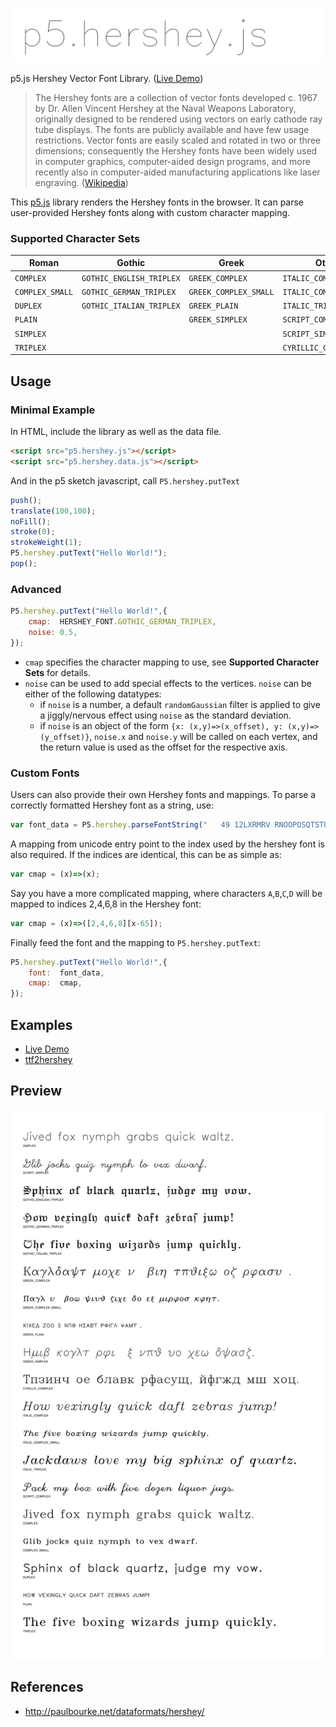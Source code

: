 ![](doc/screen000.png)


p5.js Hershey Vector Font Library. ([Live Demo](https://github.com/LingDong-/p5-hershey-js))

> The Hershey fonts are a collection of vector fonts developed c. 1967 by Dr. Allen Vincent Hershey at the Naval Weapons Laboratory, originally designed to be rendered using vectors on early cathode ray tube displays. The fonts are publicly available and have few usage restrictions. Vector fonts are easily scaled and rotated in two or three dimensions; consequently the Hershey fonts have been widely used in computer graphics, computer-aided design programs, and more recently also in computer-aided manufacturing applications like laser engraving. ([Wikipedia](https://en.wikipedia.org/wiki/Hershey_fonts))

This [p5.js](http://p5js.org) library renders the Hershey fonts in the browser. It can parse user-provided Hershey fonts along with custom character mapping.

### Supported Character Sets

Roman | Gothic | Greek | Other
--- | --- | --- | ---
`COMPLEX` | `GOTHIC_ENGLISH_TRIPLEX` | `GREEK_COMPLEX` | `ITALIC_COMPLEX`
`COMPLEX_SMALL` | `GOTHIC_GERMAN_TRIPLEX` | `GREEK_COMPLEX_SMALL` | `ITALIC_COMPLEX_SMALL`
`DUPLEX` | `GOTHIC_ITALIAN_TRIPLEX` | `GREEK_PLAIN` | `ITALIC_TRIPLEX`
`PLAIN` | | `GREEK_SIMPLEX` | `SCRIPT_COMPLEX`
`SIMPLEX` | | | `SCRIPT_SIMPLEX`
`TRIPLEX` | | | `CYRILLIC_COMPLEX`

## Usage

### Minimal Example

In HTML, include the library as well as the data file.

```html
<script src="p5.hershey.js"></script>  
<script src="p5.hershey.data.js"></script>  
```

And in the p5 sketch javascript, call `P5.hershey.putText`

```javascript
push();
translate(100,100);
noFill();
stroke(0);
strokeWeight(1);
P5.hershey.putText("Hello World!");
pop();

```

### Advanced

```javascript
P5.hershey.putText("Hello World!",{
	cmap:  HERSHEY_FONT.GOTHIC_GERMAN_TRIPLEX,
	noise: 0.5,
});
```

- `cmap` specifies the character mapping to use, see **Supported Character Sets** for details.
- `noise` can be used to add special effects to the vertices. `noise` can be either of the following datatypes:
	- if `noise` is a number, a default `randomGaussian` filter is applied to give a jiggly/nervous effect using `noise` as the standard deviation.
	- if `noise` is an object of the form `{x: (x,y)=>(x_offset), y: (x,y)=>(y_offset)}`, `noise.x` and `noise.y` will be called on each vertex, and the return value is used as the offset for the respective axis.

### Custom Fonts

Users can also provide their own Hershey fonts and mappings. To parse a correctly formatted Hershey font as a string, use:

```javascript
var font_data = P5.hershey.parseFontString("   49 12LXRMRV RNOOPOSQTSTUSUPVO");
```

A mapping from unicode entry point to the index used by the hershey font is also required. If the indices are identical, this can be as simple as:

```javascript
var cmap = (x)=>(x);
```

Say you have a more complicated mapping, where characters `A`,`B`,`C`,`D` will be mapped to indices 2,4,6,8 in the Hershey font:

```javascript
var cmap = (x)=>([2,4,6,8][x-65]);
```

Finally feed the font and the mapping to `P5.hershey.putText`:

```javascript
P5.hershey.putText("Hello World!",{
	font:  font_data,
	cmap:  cmap,
});
```

## Examples

- [Live Demo](https://github.com/LingDong-/p5-hershey-js)
- [ttf2hershey](https://github.com/LingDong-/ttf2hershey)


## Preview
![](doc/screen001.png)


## References

- http://paulbourke.net/dataformats/hershey/